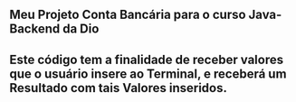 ## Meu Projeto Conta Bancária para o curso Java-Backend da Dio

## Este código tem a finalidade de receber valores que o usuário insere ao Terminal, e receberá um Resultado com tais Valores inseridos.